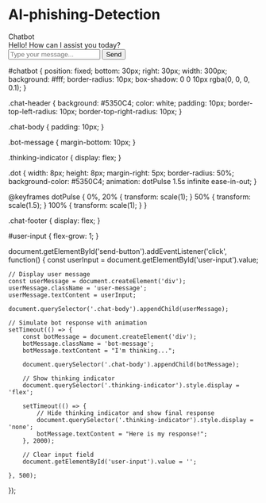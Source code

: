 # AI-phishing-Detection

<div id="chatbot">
    <div class="chat-header">Chatbot</div>
    <div class="chat-body">
        <div class="bot-message">Hello! How can I assist you today?</div>
        <div class="thinking-indicator">
            <div class="dot"></div>
            <div class="dot"></div>
            <div class="dot"></div>
        </div>
    </div>
    <div class="chat-footer">
        <input type="text" id="user-input" placeholder="Type your message..." />
        <button id="send-button">Send</button>
    </div>
</div>

#chatbot {
    position: fixed;
    bottom: 30px;
    right: 30px;
    width: 300px;
    background: #fff;
    border-radius: 10px;
    box-shadow: 0 0 10px rgba(0, 0, 0, 0.1);
}

.chat-header {
    background: #5350C4;
    color: white;
    padding: 10px;
    border-top-left-radius: 10px;
    border-top-right-radius: 10px;
}

.chat-body {
    padding: 10px;
}

.bot-message {
    margin-bottom: 10px;
}

.thinking-indicator {
    display: flex;
}

.dot {
    width: 8px;
    height: 8px;
    margin-right: 5px;
    border-radius: 50%;
    background-color: #5350C4;
    animation: dotPulse 1.5s infinite ease-in-out;
}

@keyframes dotPulse {
    0%, 20% { transform: scale(1); }
    50% { transform: scale(1.5); }
    100% { transform: scale(1); }
}

.chat-footer {
    display: flex;
}

#user-input {
    flex-grow: 1;
}


document.getElementById('send-button').addEventListener('click', function() {
    const userInput = document.getElementById('user-input').value;
    
    // Display user message
    const userMessage = document.createElement('div');
    userMessage.className = 'user-message';
    userMessage.textContent = userInput;
    
    document.querySelector('.chat-body').appendChild(userMessage);
    
    // Simulate bot response with animation
    setTimeout(() => {
        const botMessage = document.createElement('div');
        botMessage.className = 'bot-message';
        botMessage.textContent = "I'm thinking...";
        
        document.querySelector('.chat-body').appendChild(botMessage);
        
        // Show thinking indicator
        document.querySelector('.thinking-indicator').style.display = 'flex';
        
        setTimeout(() => {
            // Hide thinking indicator and show final response
            document.querySelector('.thinking-indicator').style.display = 'none';
            botMessage.textContent = "Here is my response!";
        }, 2000);
        
        // Clear input field
        document.getElementById('user-input').value = '';
        
    }, 500);
});
